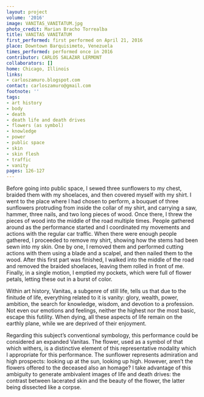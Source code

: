 ```yaml
---
layout: project
volume: '2016'
image: VANITAS_VANITATUM.jpg
photo_credit: Marian Bracho Torrealba
title: VANITAS VANITATUM
first_performed: first performed on April 21, 2016
place: Downtown Barquisimeto, Venezuela
times_performed: performed once in 2016
contributor: CARLOS SALAZAR LERMONT
collaborators: []
home: Chicago, Illinois
links:
- carloszamuro.blogspot.com
contact: carloszamuro@gmail.com
footnote: ''
tags:
- art history
- body
- death
- death life and death drives
- flowers (as symbol)
- knowledge
- power
- public space
- skin
- skin flesh
- traffic
- vanity
pages: 126-127
---
```


Before going into public space, I sewed three sunflowers to my chest, braided them with my shoelaces, and then covered myself with my shirt. I went to the place where I had chosen to perform, a bouquet of three sunflowers protruding from inside the collar of my shirt, and carrying a saw, hammer, three nails, and two long pieces of wood. Once there, I threw the pieces of wood into the middle of the road multiple times. People gathered around as the performance started and I coordinated my movements and actions with the regular car traffic. When there were enough people gathered, I proceeded to remove my shirt, showing how the stems had been sewn into my skin. One by one, I removed them and performed cutting actions with them using a blade and a scalpel, and then nailed them to the wood. After this first part was finished, I walked into the middle of the road and removed the braided shoelaces, leaving them rolled in front of me. Finally, in a single motion, I emptied my pockets, which were full of flower petals, letting these out in a burst of color.

Within art history, Vanitas, a subgenre of still life, tells us that due to the finitude of life, everything related to it is vanity: glory, wealth, power, ambition, the search for knowledge, wisdom, and devotion to a profession. Not even our emotions and feelings, neither the highest nor the most basic, escape this futility. When dying, all these aspects of life remain on the earthly plane, while we are deprived of their enjoyment.

Regarding this subject’s conventional symbology, this performance could be considered an expanded Vanitas. The flower, used as a symbol of that which withers, is a distinctive element of this representative modality which I appropriate for this performance. The sunflower represents admiration and high prospects: looking up at the sun, looking up high. However, aren’t the flowers offered to the deceased also an homage? I take advantage of this ambiguity to generate ambivalent images of life and death drives: the contrast between lacerated skin and the beauty of the flower, the latter being dissected like a corpse.

